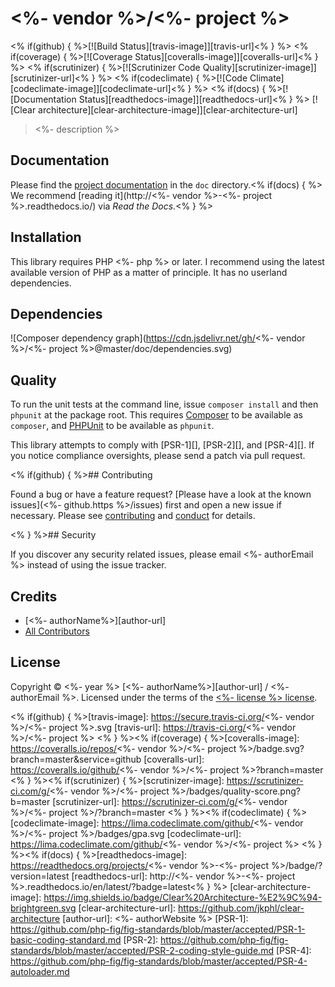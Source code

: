 # <%- vendor %>/<%- project %>

<% if(github) { %>[![Build Status][travis-image]][travis-url]<% } %> <% if(coverage) { %>[![Coverage Status][coveralls-image]][coveralls-url]<% } %> <% if(scrutinizer) { %>[![Scrutinizer Code Quality][scrutinizer-image]][scrutinizer-url]<% } %> <% if(codeclimate) { %>[![Code Climate][codeclimate-image]][codeclimate-url]<% } %> <% if(docs) { %>[![Documentation Status][readthedocs-image]][readthedocs-url]<% } %> [![Clear architecture][clear-architecture-image]][clear-architecture-url]

> <%- description %>

## Documentation

Please find the [project documentation](doc/index.md) in the `doc` directory.<% if(docs) { %> We recommend [reading it](http://<%- vendor %>-<%- project %>.readthedocs.io/) via *Read the Docs*.<% } %>

## Installation

This library requires PHP <%- php %> or later. I recommend using the latest available version of PHP as a matter of principle. It has no userland dependencies.

## Dependencies

![Composer dependency graph](https://cdn.jsdelivr.net/gh/<%- vendor %>/<%- project %>@master/doc/dependencies.svg)

## Quality

To run the unit tests at the command line, issue `composer install` and then `phpunit` at the package root. This requires [Composer](http://getcomposer.org/) to be available as `composer`, and [PHPUnit](http://phpunit.de/manual/) to be available as `phpunit`.

This library attempts to comply with [PSR-1][], [PSR-2][], and [PSR-4][]. If you notice compliance oversights, please send a patch via pull request.

<% if(github) { %>## Contributing

Found a bug or have a feature request? [Please have a look at the known issues](<%- github.https %>/issues) first and open a new issue if necessary. Please see [contributing](CONTRIBUTING.md) and [conduct](CONDUCT.md) for details.

<% } %>## Security

If you discover any security related issues, please email <%- authorEmail %> instead of using the issue tracker.

## Credits

- [<%- authorName%>][author-url]
- [All Contributors](../../contributors)

## License

Copyright © <%- year %> [<%- authorName%>][author-url] / <%- authorEmail %>. Licensed under the terms of the [<%- license %> license](LICENSE).


<% if(github) { %>[travis-image]: https://secure.travis-ci.org/<%- vendor %>/<%- project %>.svg
[travis-url]: https://travis-ci.org/<%- vendor %>/<%- project %>
<% } %><% if(coverage) { %>[coveralls-image]: https://coveralls.io/repos/<%- vendor %>/<%- project %>/badge.svg?branch=master&service=github
[coveralls-url]: https://coveralls.io/github/<%- vendor %>/<%- project %>?branch=master
<% } %><% if(scrutinizer) { %>[scrutinizer-image]: https://scrutinizer-ci.com/g/<%- vendor %>/<%- project %>/badges/quality-score.png?b=master
[scrutinizer-url]: https://scrutinizer-ci.com/g/<%- vendor %>/<%- project %>/?branch=master
<% } %><% if(codeclimate) { %>[codeclimate-image]: https://lima.codeclimate.com/github/<%- vendor %>/<%- project %>/badges/gpa.svg
[codeclimate-url]: https://lima.codeclimate.com/github/<%- vendor %>/<%- project %>
<% } %><% if(docs) { %>[readthedocs-image]: https://readthedocs.org/projects/<%- vendor %>-<%- project %>/badge/?version=latest
[readthedocs-url]: http://<%- vendor %>-<%- project %>.readthedocs.io/en/latest/?badge=latest<% } %>
[clear-architecture-image]: https://img.shields.io/badge/Clear%20Architecture-%E2%9C%94-brightgreen.svg
[clear-architecture-url]: https://github.com/jkphl/clear-architecture
[author-url]: <%- authorWebsite %>
[PSR-1]: https://github.com/php-fig/fig-standards/blob/master/accepted/PSR-1-basic-coding-standard.md
[PSR-2]: https://github.com/php-fig/fig-standards/blob/master/accepted/PSR-2-coding-style-guide.md
[PSR-4]: https://github.com/php-fig/fig-standards/blob/master/accepted/PSR-4-autoloader.md
